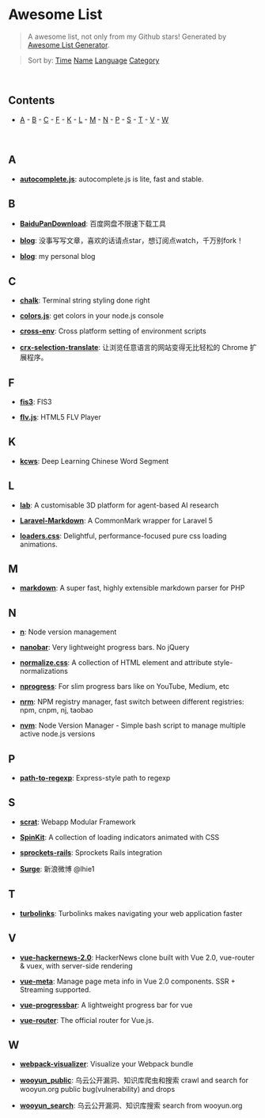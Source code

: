 # Awesome List

> A awesome list, not only from my Github stars! Generated by [Awesome List Generator](https://github.com/ttionya/Awesome-List-Generator).

> Sort by: [Time](https://github.com/ttionya/AwesomeList/blob/master/README.md) [Name](https://github.com/ttionya/AwesomeList/blob/master/README-NAME.md) [Language](https://github.com/ttionya/AwesomeList/blob/master/README-LANGUAGE.md) [Category](https://github.com/ttionya/AwesomeList/blob/master/README-CATEGORY.md) 

<br>

## Contents 

- [A](#a) - [B](#b) - [C](#c) - [F](#f) - [K](#k) - [L](#l) - [M](#m) - [N](#n) - [P](#p) - [S](#s) - [T](#t) - [V](#v) - [W](#w) 

<br>

## A

- [**autocomplete.js**](https://github.com/autocompletejs/autocomplete.js): autocomplete.js is lite, fast and stable.

## B

- [**BaiduPanDownload**](https://github.com/Mrs4s/BaiduPanDownload): 百度网盘不限速下载工具

- [**blog**](https://github.com/fouber/blog): 没事写写文章，喜欢的话请点star，想订阅点watch，千万别fork！

- [**blog**](https://github.com/xufei/blog): my personal blog

## C

- [**chalk**](https://github.com/chalk/chalk): Terminal string styling done right

- [**colors.js**](https://github.com/Marak/colors.js): get colors in your node.js console

- [**cross-env**](https://github.com/kentcdodds/cross-env): Cross platform setting of environment scripts

- [**crx-selection-translate**](https://github.com/Selection-Translator/crx-selection-translate): 让浏览任意语言的网站变得无比轻松的 Chrome 扩展程序。

## F

- [**fis3**](https://github.com/fex-team/fis3): FIS3

- [**flv.js**](https://github.com/Bilibili/flv.js): HTML5 FLV Player

## K

- [**kcws**](https://github.com/koth/kcws): Deep Learning Chinese Word Segment 

## L

- [**lab**](https://github.com/deepmind/lab): A customisable 3D platform for agent-based AI research

- [**Laravel-Markdown**](https://github.com/GrahamCampbell/Laravel-Markdown): A CommonMark wrapper for Laravel 5

- [**loaders.css**](https://github.com/ConnorAtherton/loaders.css): Delightful, performance-focused pure css loading animations.

## M

- [**markdown**](https://github.com/cebe/markdown): A super fast, highly extensible markdown parser for PHP

## N

- [**n**](https://github.com/tj/n): Node version management

- [**nanobar**](https://github.com/jacoborus/nanobar): Very lightweight progress bars. No jQuery

- [**normalize.css**](https://github.com/necolas/normalize.css): A collection of HTML element and attribute style-normalizations

- [**nprogress**](https://github.com/rstacruz/nprogress): For slim progress bars like on YouTube, Medium, etc

- [**nrm**](https://github.com/Pana/nrm): NPM registry manager, fast switch between different registries: npm, cnpm, nj, taobao

- [**nvm**](https://github.com/creationix/nvm): Node Version Manager - Simple bash script to manage multiple active node.js versions

## P

- [**path-to-regexp**](https://github.com/pillarjs/path-to-regexp): Express-style path to regexp

## S

- [**scrat**](https://github.com/scrat-team/scrat): Webapp Modular Framework

- [**SpinKit**](https://github.com/tobiasahlin/SpinKit): A collection of loading indicators animated with CSS

- [**sprockets-rails**](https://github.com/rails/sprockets-rails): Sprockets Rails integration

- [**Surge**](https://github.com/lhie1/Surge): 新浪微博 @lhie1

## T

- [**turbolinks**](https://github.com/turbolinks/turbolinks): Turbolinks makes navigating your web application faster

## V

- [**vue-hackernews-2.0**](https://github.com/vuejs/vue-hackernews-2.0): HackerNews clone built with Vue 2.0, vue-router & vuex, with server-side rendering

- [**vue-meta**](https://github.com/declandewet/vue-meta): Manage page meta info in Vue 2.0 components. SSR + Streaming supported.

- [**vue-progressbar**](https://github.com/hilongjw/vue-progressbar): A lightweight progress bar for vue

- [**vue-router**](https://github.com/vuejs/vue-router): The official router for Vue.js.

## W

- [**webpack-visualizer**](https://github.com/chrisbateman/webpack-visualizer): Visualize your Webpack bundle

- [**wooyun_public**](https://github.com/hanc00l/wooyun_public): 乌云公开漏洞、知识库爬虫和搜索   crawl and search for wooyun.org public bug(vulnerability) and drops

- [**wooyun_search**](https://github.com/grt1st/wooyun_search): 乌云公开漏洞、知识库搜索 search from wooyun.org

